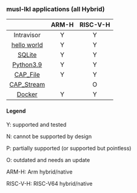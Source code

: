 


### musl-lkl applications (all Hybrid)

|                 				| ARM-H | RISC-V-H |
|:---------------:				|:-----:|:--------:|
| Intravisor 					|   Y   |    Y     |
| [hello world](./helloworld)       		|   Y   |    Y     |
| [SQLite](./sqlite)  		     		|   Y   |    Y     |
| [Python3.9](./python)  		     	|   Y   |    Y     |
| [CAP_File](./cap_file)  			|   Y   |    Y     |
| [CAP_Stream](./cap_stream)  			|       |    O     |
| [Docker](./docker)  				|   Y   |    Y     |

#### Legend
Y: supported and tested

N: cannot be supported by design

P: partially supported (or supported but pointless)

O: outdated and needs an update

ARM-H: Arm hybrid/native

RISC-V-H: RISC-V64 hybrid/native
